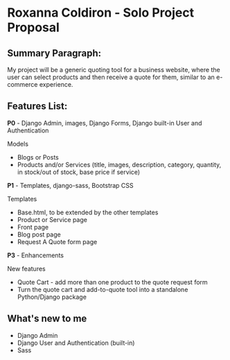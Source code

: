 Roxanna Coldiron - Solo Project Proposal
========================================

Summary Paragraph:
------------------

My project will be a generic quoting tool for a business website, where the user can select products and then receive a quote for them, similar to an e-commerce experience. 

Features List:
--------------

**P0** - Django Admin, images, Django Forms, Django built-in User and Authentication

Models
- Blogs or Posts
- Products and/or Services (title, images, description, category, quantity, in stock/out of stock, base price if service)

**P1** - Templates, django-sass, Bootstrap CSS

Templates
- Base.html, to be extended by the other templates
- Product or Service page
- Front page
- Blog post page
- Request A Quote form page

**P3** - Enhancements

New features
- Quote Cart - add more than one product to the quote request form
- Turn the quote cart and add-to-quote tool into a standalone Python/Django package

What's new to me 
----------------
- Django Admin
- Django User and Authentication (built-in)
- Sass